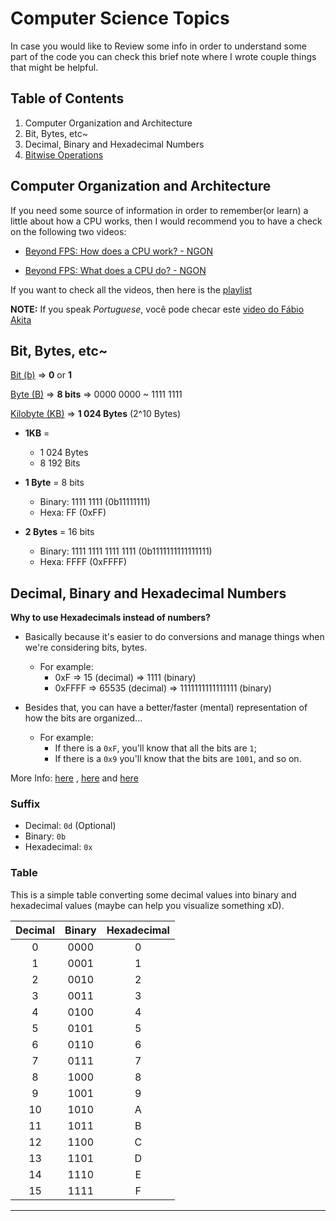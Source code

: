 # Computer Science Topics

In case you would like to Review some info in order to understand some part of the code you can check this brief note
where I wrote couple things that might be helpful.

## Table of Contents

1. Computer Organization and Architecture
2. Bit, Bytes, etc~
3. Decimal, Binary and Hexadecimal Numbers
4. [Bitwise Operations](/extras/computer_science/bitwise_operations.md)

## Computer Organization and Architecture

If you need some source of information in order to remember(or learn) a little about how a CPU works, then I would
recommend you to have a check on the following two videos:

+ [Beyond FPS: How does a CPU work? - NGON](https://www.youtube.com/watch?v=DSamxtiCIyM)

+ [Beyond FPS: What does a CPU do? - NGON](https://www.youtube.com/watch?v=Yq-SpmIgmGs)

If you want to check all the videos, then here is
the [playlist](https://www.youtube.com/watch?v=DSamxtiCIyM&list=PLcKpytGyWm9o6SHKuag4Rj-J_0yQxJ4PV)

**NOTE:**
If you speak *Portuguese*, você pode checar este [video do Fábio Akita](https://www.youtube.com/watch?v=hYJ3dvHjeOE)

## Bit, Bytes, etc~

[Bit (b)](https://en.wikipedia.org/wiki/Bit) => **0** or **1**

[Byte (B)](https://en.wikipedia.org/wiki/Byte) => **8 bits** => 0000 0000 ~ 1111 1111

[Kilobyte (KB)](https://en.wikipedia.org/wiki/Kilobyte) => **1 024 Bytes** (2^10 Bytes)

- **1KB** =
    - 1 024 Bytes
    - 8 192 Bits

- **1 Byte** = 8 bits
    - Binary: 1111 1111 (0b11111111)
    - Hexa: FF (0xFF)

- **2 Bytes** = 16 bits
    - Binary: 1111 1111 1111 1111 (0b1111111111111111)
    - Hexa: FFFF (0xFFFF)

## Decimal, Binary and Hexadecimal Numbers

**Why to use Hexadecimals instead of numbers?**

- Basically because it's easier to do conversions and manage things when we're considering bits, bytes.

    - For example:
        - 0xF => 15 (decimal) => 1111 (binary)
        - 0xFFFF => 65535 (decimal) => 1111111111111111 (binary)

- Besides that, you can have a better/faster (mental) representation of how the bits are organized...

    - For example:
        - If there is a `0xF`, you'll know that all the bits are `1`;
        - If there is a `0x9` you'll know that the bits are `1001`, and so on.

More Info: [here](http://www.eecs.umich.edu/courses/eecs270/270lab/270_docs/HexNumSys.pdf)
, [here](https://en.wikipedia.org/wiki/Hexadecimal) and [here](https://www.youtube.com/watch?v=yOyaJXpAYZQ)

### Suffix

- Decimal: `0d` (Optional)
- Binary:  `0b`
- Hexadecimal: `0x`

### Table

This is a simple table converting some decimal values into binary and hexadecimal values (maybe can help you visualize
something xD).

|    Decimal   | Binary | Hexadecimal |
|    :----:    | :----: |    :----:   |
| 0            | 0000   | 0           |
| 1            | 0001   | 1           |
| 2            | 0010   | 2           |        
| 3            | 0011   | 3           |
| 4            | 0100   | 4           |
| 5            | 0101   | 5           |
| 6            | 0110   | 6           |
| 7            | 0111   | 7           |
| 8            | 1000   | 8           |
| 9            | 1001   | 9           |
| 10           | 1010   | A           |
| 11           | 1011   | B           |
| 12           | 1100   | C           |
| 13           | 1101   | D           |
| 14           | 1110   | E           |
| 15           | 1111   | F           |

-------------
